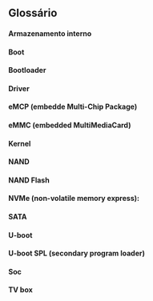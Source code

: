 
## Glossário

#### Armazenamento interno

#### Boot

#### Bootloader

#### Driver

#### eMCP (embedde Multi-Chip Package)

#### eMMC (embedded MultiMediaCard)

#### Kernel

#### NAND

#### NAND Flash

#### NVMe (non-volatile memory express):

#### SATA

#### U-boot

#### U-boot SPL (secondary program loader)

#### Soc

#### TV box


